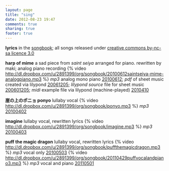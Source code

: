 ```yaml
---
layout: page
title: "sing"
date: 2012-08-23 19:47
comments: true
sharing: true
footer: true
---
```

**lyrics** in the [songbook][]; all songs released under [creative commons by-nc-sa licence 3.0][cc]

[songbook]: http://dl.dropbox.com/u/2891399/org/songbook/makiaeasongbook.epub
[cc]: http://dl.dropbox.com/u/2891399/org/songbook/ponyo.mp3

**harp of mime** a sad piece from *saint seiya* arranged for piano. rewritten by maki; analog piano recording
{% video http://dl.dropbox.com/u/2891399/org/songbook/20100612saintseiya-mime-analogpiano.mp3 %}
*mp3* analog mono piano [20100612][]; *pdf* of sheet music created via lilypond [20061205][]; *lilypond source* file for sheet music [200601205][]; *midi* example file via lilypond (machine-played) [2010410][]  

[20100612]: http://dl.dropbox.com/u/2891399/org/songbook/20100612saintseiya-mime-analogpiano.mp3
[200601205]: http://dl.dropbox.com/u/2891399/org/songbook/saintseiya-mime.ly
[2010410]: http://dl.dropbox.com/u/2891399/org/songbook/saintseiya-mime.midi
[20061205]: http://dl.dropbox.com/u/2891399/org/songbook/saintseiya-mime.pdf

**崖の上のポニョ ponyo** lullaby vocal
{% video http://dl.dropbox.com/u/2891399/org/songbook/ponyo.mp3 %}
*mp3* [20100402][]  

[20100402]: http://dl.dropbox.com/u/2891399/org/songbook/ponyo.mp3

**imagine** lullaby vocal, rewritten lyrics
{% video http://dl.dropbox.com/u/2891399/org/songbook/imagine.mp3 %}
*mp3* [20100403][]  

[20100403]: http://dl.dropbox.com/u/2891399/org/songbook/imagine.mp3

**puff the magic dragon** lullaby vocal, rewritten lyrics
{% video http://dl.dropbox.com/u/2891399/org/songbook/puffthemagicdragon.mp3 %}
*mp3* vocal only [20100503][]
{% video http://dl.dropbox.com/u/2891399/org/songbook/20110429puffvocalandpiano3.mp3 %}
*mp3* vocal and piano [20110501][]  

[20100503]: http://dl.dropbox.com/u/2891399/org/songbook/puffthemagicdragon.mp3
[20110501]: http://dl.dropbox.com/u/2891399/org/songbook/20110429puffvocalandpiano3.mp3
